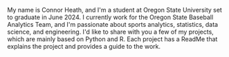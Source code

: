 My name is Connor Heath, and I'm a student at Oregon State University set to graduate in June 2024. I currently work for the Oregon State Baseball Analytics Team, and I'm passionate about sports analytics, statistics, data science, and engineering. I'd like to share with you a few of my projects, which are mainly based on Python and R. Each project has a ReadMe that explains the project and provides a guide to the work.
